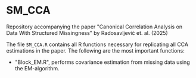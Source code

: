 # SM_CCA
Repository accompanying the paper "Canonical Correlation Analysis on Data With Structured Missingness" by Radosavljević et. al. (2025)

The file ```SM_CCA.R``` contains all R functions necessary for replicating all CCA estimations in the paper. The following are the most important functions:

* "Block_EM.R", performs covariance estimation from missing data using the EM-algorithm.


